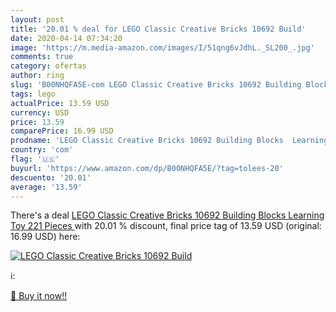 ```yaml
---
layout: post
title: '20.01 % deal for LEGO Classic Creative Bricks 10692 Build'
date: 2020-04-14 07:34:20
image: 'https://m.media-amazon.com/images/I/51qng6vJdhL._SL200_.jpg'
comments: true
category: ofertas
author: ring
slug: 'B00NHQFA5E-com LEGO Classic Creative Bricks 10692 Building Blocks...'
tags: lego
actualPrice: 13.59 USD
currency: USD
price: 13.59
comparePrice: 16.99 USD
prodname: 'LEGO Classic Creative Bricks 10692 Building Blocks  Learning Toy  221 Pieces '
country: 'com'
flag: '🇺🇸'
buyurl: 'https://www.amazon.com/dp/B00NHQFA5E/?tag=tolees-20'
descuento: '20.01'
average: '13.59'
---
```


There's a deal [LEGO Classic Creative Bricks 10692 Building Blocks  Learning Toy  221 Pieces ](https://www.amazon.com/dp/B00NHQFA5E/?tag=tolees-20)  with  20.01 % discount, final price tag of  13.59 USD (original: 16.99 USD) here:

[![LEGO Classic Creative Bricks 10692 Build](https://m.media-amazon.com/images/I/51qng6vJdhL._SL200_.jpg)](https://www.amazon.com/dp/B00NHQFA5E/?tag=tolees-20)

ℹ️:


[🛒 Buy it now!!](https://www.amazon.com/dp/B00NHQFA5E/?tag=tolees-20)
